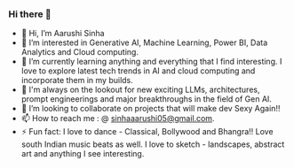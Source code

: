 ### Hi there 👋
* 👋 Hi, I’m Aarushi Sinha
* 👀 I’m interested in Generative AI, Machine Learning, Power BI, Data Analytics and Cloud computing.
* 🌱 I’m currently learning anything and everything that I find interesting. I love to explore latest tech trends in AI and cloud computing and incorporate them in my builds.
* 👀 I'm always on the lookout for new exciting LLMs, architectures, prompt engineerings and major breakthroughs in the field of Gen AI.
* 💞️ I’m looking to collaborate on projects that will make dev Sexy Again!!
* 📫 How to reach me : @ sinhaaarushi05@gmail.com.
* ⚡ Fun fact: I love to dance - Classical, Bollywood and Bhangra!! Love south Indian music beats as well. I love to sketch - landscapes, abstract art and anything I see interesting.
